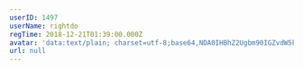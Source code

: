 ```yaml
---
userID: 1497
userName: rightdo
regTime: 2018-12-21T01:39:00.000Z
avatar: 'data:text/plain; charset=utf-8;base64,NDA0IHBhZ2Ugbm90IGZvdW5kCg=='
url: null
---
```



